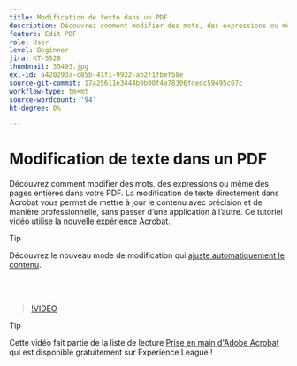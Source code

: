 ```yaml
---
title: Modification de texte dans un PDF
description: Découvrez comment modifier des mots, des expressions ou même des pages entières dans votre PDF
feature: Edit PDF
role: User
level: Beginner
jira: KT-5528
thumbnail: 35493.jpg
exl-id: a420293a-c85b-41f1-9922-ab2f1fbef58e
source-git-commit: 17a25611e3444b0b00f4a78306fdedc59495c07c
workflow-type: tm+mt
source-wordcount: '94'
ht-degree: 0%

---
```


# Modification de texte dans un PDF

Découvrez comment modifier des mots, des expressions ou même des pages entières dans votre PDF. La modification de texte directement dans Acrobat vous permet de mettre à jour le contenu avec précision et de manière professionnelle, sans passer d’une application à l’autre. Ce tutoriel vidéo utilise la [nouvelle expérience Acrobat](new-workspace.md).

>[!TIP]
>
>Découvrez le nouveau mode de modification qui [ajuste automatiquement le contenu](auto-adjust-layout.md).

<br> 

>[!VIDEO](https://video.tv.adobe.com/v/35493?enablevpops&quality=12&learn=on&hidetitle=true)

>[!TIP]
>
>Cette vidéo fait partie de la liste de lecture [Prise en main d&#39;Adobe Acrobat](https://experienceleague.adobe.com/fr/playlists/acrobat-get-started-business-users) qui est disponible gratuitement sur Experience League !
